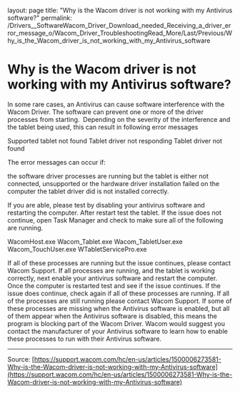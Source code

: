 layout: page
title: "Why is the Wacom driver is not working with my Antivirus software?"
permalink: /Drivers__SoftwareWacom_Driver_Download_needed_Receiving_a_driver_error_message_o/Wacom_Driver_TroubleshootingRead_More/Last/Previous/Why_is_the_Wacom_driver_is_not_working_with_my_Antivirus_software

# Why is the Wacom driver is not working with my Antivirus software?

In some rare cases, an Antivirus can cause software interference with the Wacom Driver. The software can prevent one or more of the driver processes from starting.  Depending on the severity of the interference and the tablet being used, this can result in following error messages

Supported tablet not found
Tablet driver not responding
Tablet driver not found



The error messages can occur if:

the software driver processes are running but the tablet is either not connected, unsupported or the hardware driver installation failed on the computer
the tablet driver did is not installed correctly. 



If you are able, please test by disabling your antivirus software and restarting the computer. After restart test the tablet. If the issue does not continue, open Task Manager and check to make sure all of the following are running.

WacomHost.exe
Wacom_Tablet.exe
Wacom_TabletUser.exe
Wacom_TouchUser.exe
WTabletServicePro.exe



If all of these processes are running but the issue continues, please contact Wacom Support. If all processes are running, and the tablet is working correctly, next enable your antivirus software and restart the computer. Once the computer is restarted test and see if the issue continues.
If the issue does continue, check again if all of these processes are running. If all of the processes are still running please contact Wacom Support.
If some of these processes are missing when the Antivirus software is enabled, but all of them appear when the Antivirus software is disabled, this means the program is blocking part of the Wacom Driver. Wacom would suggest you contact the manufacturer of your Antivirus software to learn how to enable these processes to run with their Antivirus software.

---
Source: [https://support.wacom.com/hc/en-us/articles/1500006273581-Why-is-the-Wacom-driver-is-not-working-with-my-Antivirus-software](https://support.wacom.com/hc/en-us/articles/1500006273581-Why-is-the-Wacom-driver-is-not-working-with-my-Antivirus-software)
